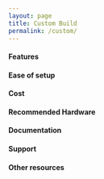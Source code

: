 ```yaml
---
layout: page
title: Custom Build
permalink: /custom/
---
```



#### Features

#### Ease of setup

#### Cost

#### Recommended Hardware

#### Documentation

#### Support

#### Other resources
